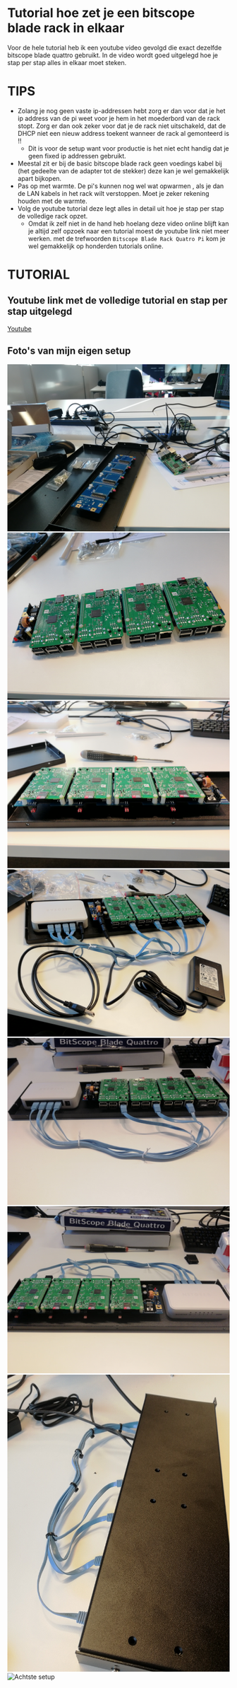 # Tutorial hoe zet je een bitscope blade rack in elkaar

Voor de hele tutorial heb ik een youtube video gevolgd die exact dezelfde bitscope blade quattro gebruikt.
In de video wordt goed uitgelegd hoe je stap per stap alles in elkaar moet steken.

# TIPS

- Zolang je nog geen vaste ip-addressen hebt zorg er dan voor dat je het ip address van de pi weet voor je hem in het moederbord van de rack stopt. Zorg er dan ook zeker voor dat je de rack niet uitschakeld,  dat de DHCP niet een nieuw address toekent wanneer de rack al gemonteerd is !!
   - Dit is voor de setup want voor productie is het niet echt handig dat je geen fixed ip addressen gebruikt.
- Meestal zit er bij de basic bitscope blade rack geen voedings kabel bij (het gedeelte van de adapter tot de stekker) deze kan je wel gemakkelijk apart bijkopen.
- Pas op met warmte. De pi's kunnen nog wel wat opwarmen , als je dan de LAN kabels in het rack wilt verstoppen. Moet je zeker rekening houden met de warmte. 
- Volg de youtube tutorial deze legt alles in detail uit hoe je stap per stap de volledige rack opzet.
  - Omdat ik zelf niet in de hand heb hoelang deze video online blijft kan je altijd zelf opzoek naar een tutorial moest de youtube link niet meer werken. met de trefwoorden `Bitscope Blade Rack Quatro Pi` kom je wel gemakkelijk op honderden tutorials online.

# **TUTORIAL**

## Youtube link met de volledige tutorial en stap per stap uitgelegd
[Youtube](https://www.youtube.com/watch?v=p9YPBuqGr4o)


## Foto's van mijn eigen setup

![Eerste setup](/images/bitscopeBlade/1.jpg)
![Tweede setup](/images/bitscopeBlade/2.jpg)
![Derde setup](/images/bitscopeBlade/3.jpg)
![Vierde setup](/images/bitscopeBlade/4.jpg)
![Vijfde setup](/images/bitscopeBlade/5.jpg)
![Zesde setup](/images/bitscopeBlade/6.jpg)
![Zevende setup](/images/bitscopeBlade/7.jpg)
![Achtste setup](/images/bitscopeBlade/8.jpg)


